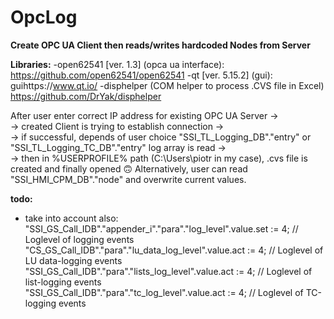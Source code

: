 # OpcLog
**Create OPC UA Client then reads/writes hardcoded Nodes from Server**

**Libraries:**
-open62541 [ver. 1.3] (opca ua interface): https://github.com/open62541/open62541
-qt  [ver. 5.15.2] (gui): guihttps://www.qt.io/
-disphelper (COM helper to process .CVS file in Excel) https://github.com/DrYak/disphelper

After user enter correct IP address for existing OPC UA Server -><br />
-> created Client is trying to establish connection -><br />
-> if successful, depends of user choice "SSI_TL_Logging_DB"."entry" or "SSI_TL_Logging_TC_DB"."entry" log array is read -><br />
-> then in %USERPROFILE% path (C:\Users\piotr in my case), .cvs file is created and finally opened  🙃
Alternatively, user can read "SSI_HMI_CPM_DB"."node" and overwrite current values.


**todo:**<br />
- take into account also: <br /> 
  "SSI_GS_Call_IDB"."appender_i"."para"."log_level".value.set := 4; // Loglevel of logging events
  "CS_GS_Call_IDB"."para"."lu_data_log_level".value.act := 4; // Loglevel of LU data-logging events
  "SSI_GS_Call_IDB"."para"."lists_log_level".value.act := 4; // Loglevel of list-logging events <br />
  "SSI_GS_Call_IDB"."para"."tc_log_level".value.act := 4; // Loglevel of TC-logging events
